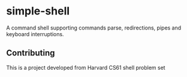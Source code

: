 # simple-shell
A command shell supporting commands parse, redirections, pipes and keyboard interruptions.

## Contributing
This is a project developed from Harvard CS61 shell problem set
